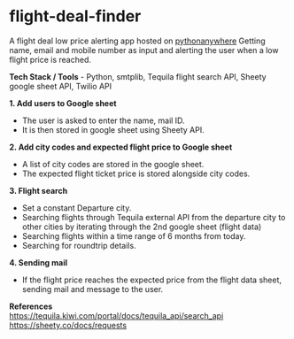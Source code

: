 # flight-deal-finder

A flight deal low price alerting app hosted on [pythonanywhere](https://www.pythonanywhere.com/)
Getting name, email and mobile number as input and alerting the user when a low flight price is reached.

**Tech Stack / Tools** - Python, smtplib, Tequila flight search API, Sheety google sheet API, Twilio API

**1. Add users to Google sheet**  
  - The user is asked to enter the name, mail ID.
  - It is then stored in google sheet using Sheety API.

**2. Add city codes and expected flight price to Google sheet**
  - A list of city codes are stored in the google sheet.
  - The expected flight ticket price is stored alongside city codes.

**3. Flight search**  
  - Set a constant Departure city.
  - Searching flights through Tequila external API from the departure city to other cities by iterating through the 2nd google sheet (flight data)
  - Searching flights within a time range of 6 months from today.
  - Searching for roundtrip details.

**4. Sending mail**
  - If the flight price reaches the expected price from the flight data sheet, sending mail and message to the user.

**References**  
https://tequila.kiwi.com/portal/docs/tequila_api/search_api  
https://sheety.co/docs/requests
